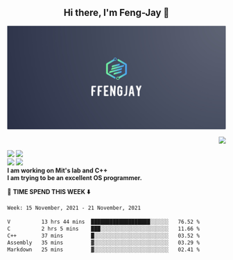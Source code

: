 <h2 align="center"> Hi there, I'm Feng-Jay 👋 </h2>  

![](https://github.com/Feng-Jay/DataStruct/blob/master/Image/1.png)  

<img align="right" src="https://github-readme-stats.vercel.app/api?username=Feng-Jay&show_icons=true&icon_color=CE1D2D&text_color=718096&bg_color=ffffff&hide_title=true" />


&emsp;

![](https://visitor-badge.glitch.me/badge?page_id=Feng-Jay.readme)
![](https://img.shields.io/badge/Concentrate-Cpp-blue)  
![](https://img.shields.io/badge/Rust-primer-orange)
![](https://img.shields.io/badge/Target-OS-9cf)  
**I am working on Mit's lab and C++**  
**I am trying to be an excellent OS programmer.**  


📘 **TIME SPEND THIS WEEK ⬇️**
<!--START_SECTION:waka-->
```text
Week: 15 November, 2021 - 21 November, 2021

V          13 hrs 44 mins  ███████████████████░░░░░░   76.52 % 
C          2 hrs 5 mins    ███░░░░░░░░░░░░░░░░░░░░░░   11.66 % 
C++        37 mins         █░░░░░░░░░░░░░░░░░░░░░░░░   03.52 % 
Assembly   35 mins         ▓░░░░░░░░░░░░░░░░░░░░░░░░   03.29 % 
Markdown   25 mins         ▓░░░░░░░░░░░░░░░░░░░░░░░░   02.41 % 
```
<!--END_SECTION:waka-->
